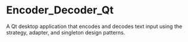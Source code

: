 # Encoder_Decoder_Qt
A Qt desktop application that encodes and decodes text input using the strategy, adapter, and singleton design patterns.

